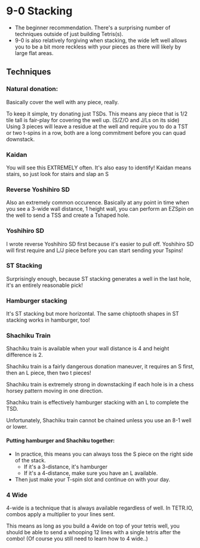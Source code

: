 # 9-0 Stacking
- The beginner recommendation. There's a surprising number of techniques outside of just building Tetris(s).
- 9-0 is also relatively forgiving when stacking, the wide left well allows you to be a bit more reckless with your pieces as there will likely by large flat areas.

## Techniques
### Natural donation:
Basically cover the well with any piece, really.

To keep it simple, try donating just TSDs. This means any piece that is 1/2 tile tall is fair-play for covering the well up. (S/Z/O and J/Ls on its side)
Using 3 pieces will leave a residue at the well and require you to do a TST or two t-spins in a row, both are a long commitment before you can quad downstack.

### Kaidan
You will see this EXTREMELY often. It's also easy to identify! Kaidan means stairs, so just look for stairs and slap an S

### Reverse Yoshihiro SD
Also an extremely common occurence. Basically at any point in time when you see a 3-wide wall distance, 1 height wall, you can perform an EZSpin on the well to send a TSS and create a Tshaped hole.

### Yoshihiro SD
I wrote reverse Yoshihiro SD first because it's easier to pull off. Yoshihiro SD will first require and L/J piece before you can start sending your Tspins!

### ST Stacking
Surprisingly enough, because ST stacking generates a well in the last hole, it's an entirely reasonable pick!

### Hamburger stacking
It's ST stacking but more horizontal. The same chiptooth shapes in ST stacking works in hamburger, too!

### Shachiku Train
Shachiku train is available when your wall distance is 4 and height difference is 2.

Shachiku train is a fairly dangerous donation maneuver, it requires an S first, then an L piece, then two t pieces! 

Shachiku train is extremely strong in downstacking if each hole is in a chess horsey pattern moving in one direction.

Shachiku train is effectively hamburger stacking with an L to complete the TSD.

Unfortunately, Shachiku train cannot be chained unless you use an 8-1 well or lower.

#### Putting hamburger and Shachiku together:
- In practice, this means you can always toss the S piece on the right side of the stack. 
    - If it's a 3-distance, it's hamburger
    - If it's a 4-distance, make sure you have an L available.
- Then just make your T-spin slot and continue on with your day.

### 4 Wide
4-wide is a technique that is always available regardless of well. 
In TETR.IO, combos apply a multiplier to your lines sent.

This means as long as you build a 4wide on top of your tetris well, you should be able to send a whooping 12 lines with a single tetris after the combo!
(Of course you still need to learn how to 4 wide..)
